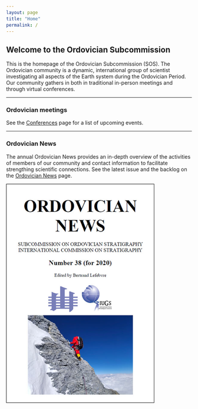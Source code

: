 ```yaml
---
layout: page
title: "Home"
permalink: /
---
```

## Welcome to the Ordovician Subcommission

This is the homepage of the Ordovician Subcommission (SOS). The Ordovician community is a dynamic, international group of scientist investigating all aspects of the Earth system during the Ordovician Period. Our community gathers in both in traditional in-person meetings and through virtual conferences.

---
### Ordovician meetings

See the [Conferences](conferences) page for a list of upcoming events.

---

### Ordovician News 

The annual Ordovician News provides an in-depth overview of the activities of members of our community and contact information to facilitate strengthing scientific connections. See the latest issue and the backlog on the [Ordovician News](news) page.

<a href="files/Ordovician_News_2020.pdf">
    <img src ="images/Ordovician_News_2020.jpg" alt="Ord Newsletter '20" style="width:400px; border:solid 1px black" />
</a>



